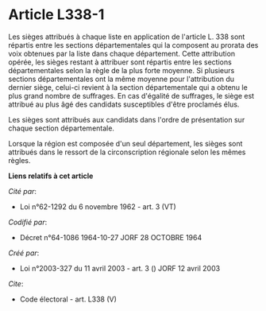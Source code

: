 # Article L338-1

Les sièges attribués à chaque liste en application de l'article L. 338 sont répartis entre les sections départementales qui
la composent au prorata des voix obtenues par la liste dans chaque département. Cette attribution opérée, les sièges restant
à attribuer sont répartis entre les sections départementales selon la règle de la plus forte moyenne. Si plusieurs sections
départementales ont la même moyenne pour l'attribution du dernier siège, celui-ci revient à la section départementale qui a
obtenu le plus grand nombre de suffrages. En cas d'égalité de suffrages, le siège est attribué au plus âgé des candidats
susceptibles d'être proclamés élus. 

Les sièges sont attribués aux candidats dans l'ordre de présentation sur chaque section départementale. 

Lorsque la région est composée d'un seul département, les sièges sont attribués dans le ressort de la circonscription
régionale selon les mêmes règles.

**Liens relatifs à cet article**

_Cité par_:

  - Loi n°62-1292 du 6 novembre 1962 - art. 3 (VT)

_Codifié par_:

  - Décret n°64-1086 1964-10-27 JORF 28 OCTOBRE 1964

_Créé par_:

  - Loi n°2003-327 du 11 avril 2003 - art. 3 () JORF 12 avril 2003

_Cite_:

  - Code électoral - art. L338 (V)
